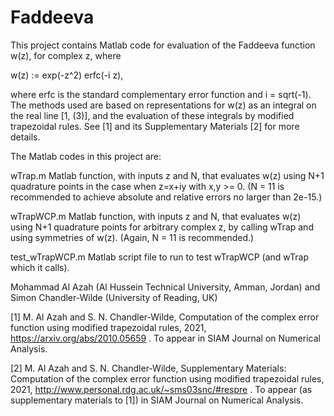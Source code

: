 # Faddeeva

This project contains Matlab code for evaluation of the Faddeeva function w(z), for complex z, where

w(z) := exp(-z^2) erfc(-i z),

where erfc is the standard complementary error function and i = sqrt(-1). The methods used are based on representations for w(z) as an integral on the real line [1, (3)], and the evaluation of these integrals by modified trapezoidal rules. See [1] and its Supplementary Materials [2] for more details.

The Matlab codes in this project are:

wTrap.m         Matlab function, with inputs z and N, that evaluates w(z) using N+1 quadrature points in the case when z=x+iy with x,y >= 0. 
                (N = 11 is recommended to achieve absolute and relative errors no larger than 2e-15.) 
                
wTrapWCP.m      Matlab function, with inputs z and N, that evaluates w(z) using N+1 quadrature points for arbitrary complex z, by calling wTrap and using symmetries of w(z).
                (Again, N = 11 is recommended.)
                
test_wTrapWCP.m Matlab script file to run to test wTrapWCP (and wTrap which it calls).
            

Mohammad Al Azah (Al Hussein Technical University, Amman, Jordan) and
Simon Chandler-Wilde (University of Reading, UK)

[1] M. Al Azah and S. N. Chandler-Wilde, Computation of the complex error function using modified trapezoidal rules, 2021, https://arxiv.org/abs/2010.05659 . To appear in SIAM Journal on Numerical Analysis.

[2] M. Al Azah and S. N. Chandler-Wilde, Supplementary Materials: Computation of the complex error function using modified trapezoidal rules, 2021, http://www.personal.rdg.ac.uk/~sms03snc/#respre . To appear (as supplementary materials to [1]) in SIAM Journal on Numerical Analysis.
